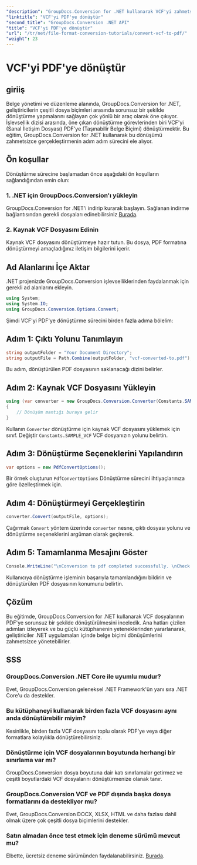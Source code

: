 ```yaml
---
"description": "GroupDocs.Conversion for .NET kullanarak VCF'yi zahmetsizce PDF'ye dönüştürün. Bu sezgisel çözümle belge yönetimi görevlerinizi basitleştirin."
"linktitle": "VCF'yi PDF'ye dönüştür"
"second_title": "GroupDocs.Conversion .NET API"
"title": "VCF'yi PDF'ye dönüştür"
"url": "/tr/net/file-format-conversion-tutorials/convert-vcf-to-pdf/"
"weight": 23
---
```


# VCF'yi PDF'ye dönüştür

## giriiş
Belge yönetimi ve düzenleme alanında, GroupDocs.Conversion for .NET, geliştiricilerin çeşitli dosya biçimleri arasında sorunsuz bir şekilde dönüştürme yapmalarını sağlayan çok yönlü bir araç olarak öne çıkıyor. İşlevsellik dizisi arasında, öne çıkan dönüştürme görevlerinden biri VCF'yi (Sanal İletişim Dosyası) PDF'ye (Taşınabilir Belge Biçimi) dönüştürmektir. Bu eğitim, GroupDocs.Conversion for .NET kullanarak bu dönüşümü zahmetsizce gerçekleştirmenin adım adım sürecini ele alıyor.
## Ön koşullar
Dönüştürme sürecine başlamadan önce aşağıdaki ön koşulların sağlandığından emin olun:
### 1. .NET için GroupDocs.Conversion'ı yükleyin
GroupDocs.Conversion for .NET'i indirip kurarak başlayın. Sağlanan indirme bağlantısından gerekli dosyaları edinebilirsiniz [Burada](https://releases.groupdocs.com/conversion/net/).
### 2. Kaynak VCF Dosyasını Edinin
Kaynak VCF dosyasını dönüştürmeye hazır tutun. Bu dosya, PDF formatına dönüştürmeyi amaçladığınız iletişim bilgilerini içerir.

## Ad Alanlarını İçe Aktar
.NET projenizde GroupDocs.Conversion işlevselliklerinden faydalanmak için gerekli ad alanlarını ekleyin.

```csharp
using System;
using System.IO;
using GroupDocs.Conversion.Options.Convert;
```

Şimdi VCF'yi PDF'ye dönüştürme sürecini birden fazla adıma bölelim:
## Adım 1: Çıktı Yolunu Tanımlayın
```csharp
string outputFolder = "Your Document Directory";
string outputFile = Path.Combine(outputFolder, "vcf-converted-to.pdf");
```
Bu adım, dönüştürülen PDF dosyasının saklanacağı dizini belirler.
## Adım 2: Kaynak VCF Dosyasını Yükleyin
```csharp
using (var converter = new GroupDocs.Conversion.Converter(Constants.SAMPLE_VCF))
{
    // Dönüşüm mantığı buraya gelir
}
```
Kullanın `Converter` dönüştürme için kaynak VCF dosyasını yüklemek için sınıf. Değiştir `Constants.SAMPLE_VCF` VCF dosyanızın yolunu belirtin.
## Adım 3: Dönüştürme Seçeneklerini Yapılandırın
```csharp
var options = new PdfConvertOptions();
```
Bir örnek oluşturun `PdfConvertOptions` Dönüştürme sürecini ihtiyaçlarınıza göre özelleştirmek için.
## Adım 4: Dönüştürmeyi Gerçekleştirin
```csharp
converter.Convert(outputFile, options);
```
Çağırmak `Convert` yöntem üzerinde `converter` nesne, çıktı dosyası yolunu ve dönüştürme seçeneklerini argüman olarak geçirerek.
## Adım 5: Tamamlanma Mesajını Göster
```csharp
Console.WriteLine("\nConversion to pdf completed successfully. \nCheck output in {0}", outputFolder);
```
Kullanıcıya dönüştürme işleminin başarıyla tamamlandığını bildirin ve dönüştürülen PDF dosyasının konumunu belirtin.

## Çözüm
Bu eğitimde, GroupDocs.Conversion for .NET kullanarak VCF dosyalarının PDF'ye sorunsuz bir şekilde dönüştürülmesini inceledik. Ana hatları çizilen adımları izleyerek ve bu güçlü kütüphanenin yeteneklerinden yararlanarak, geliştiriciler .NET uygulamaları içinde belge biçimi dönüşümlerini zahmetsizce yönetebilirler.
## SSS
### GroupDocs.Conversion .NET Core ile uyumlu mudur?
Evet, GroupDocs.Conversion geleneksel .NET Framework'ün yanı sıra .NET Core'u da destekler.
### Bu kütüphaneyi kullanarak birden fazla VCF dosyasını aynı anda dönüştürebilir miyim?
Kesinlikle, birden fazla VCF dosyasını toplu olarak PDF'ye veya diğer formatlara kolaylıkla dönüştürebilirsiniz.
### Dönüştürme için VCF dosyalarının boyutunda herhangi bir sınırlama var mı?
GroupDocs.Conversion dosya boyutuna dair katı sınırlamalar getirmez ve çeşitli boyutlardaki VCF dosyalarını dönüştürmenize olanak tanır.
### GroupDocs.Conversion VCF ve PDF dışında başka dosya formatlarını da destekliyor mu?
Evet, GroupDocs.Conversion DOCX, XLSX, HTML ve daha fazlası dahil olmak üzere çok çeşitli dosya biçimlerini destekler.
### Satın almadan önce test etmek için deneme sürümü mevcut mu?
Elbette, ücretsiz deneme sürümünden faydalanabilirsiniz. [Burada](https://releases.groupdocs.com/).